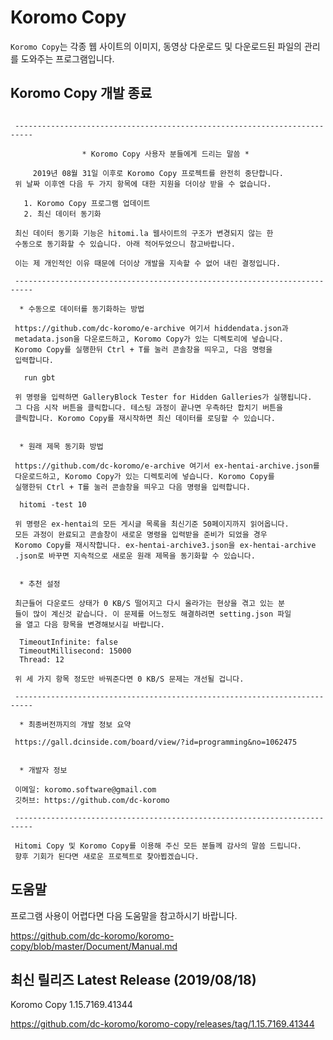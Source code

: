 # Koromo Copy

`Koromo Copy`는 각종 웹 사이트의 이미지, 동영상 다운로드 및 다운로드된 파일의 관리를 도와주는 프로그램입니다.

## Koromo Copy 개발 종료

```

 --------------------------------------------------------------------------
 
                * Koromo Copy 사용자 분들에게 드리는 말씀 *
 
     2019년 08월 31일 이후로 Koromo Copy 프로젝트를 완전히 중단합니다.
 위 날짜 이후엔 다음 두 가지 항목에 대한 지원을 더이상 받을 수 없습니다.
 
   1. Koromo Copy 프로그램 업데이트
   2. 최신 데이터 동기화
 
 최신 데이터 동기화 기능은 hitomi.la 웹사이트의 구조가 변경되지 않는 한 
 수동으로 동기화할 수 있습니다. 아래 적어두었으니 참고바랍니다.
 
 이는 제 개인적인 이유 때문에 더이상 개발을 지속할 수 없어 내린 결정입니다.
 
 --------------------------------------------------------------------------
 
  * 수동으로 데이터를 동기화하는 방법
 
 https://github.com/dc-koromo/e-archive 여기서 hiddendata.json과 
 metadata.json을 다운로드하고, Koromo Copy가 있는 디렉토리에 넣습니다.
 Koromo Copy를 실행한뒤 Ctrl + T를 눌러 콘솔창을 띄우고, 다음 명령을 
 입력합니다.
 
   run gbt
 
 위 명령을 입력하면 GalleryBlock Tester for Hidden Galleries가 실행됩니다.
 그 다음 시작 버튼을 클릭합니다. 테스팅 과정이 끝나면 우측하단 합치기 버튼을
 클릭합니다. Koromo Copy를 재시작하면 최신 데이터를 로딩할 수 있습니다.
 
 
  * 원래 제목 동기화 방법
 
 https://github.com/dc-koromo/e-archive 여기서 ex-hentai-archive.json를
 다운로드하고, Koromo Copy가 있는 디렉토리에 넣습니다. Koromo Copy를 
 실행한뒤 Ctrl + T를 눌러 콘솔창을 띄우고 다음 명령을 입력합니다.
 
  hitomi -test 10
 
 위 명령은 ex-hentai의 모든 게시글 목록을 최신기준 50페이지까지 읽어옵니다.
 모든 과정이 완료되고 콘솔창이 새로운 명령을 입력받을 준비가 되었을 경우
 Koromo Copy를 재시작합니다. ex-hentai-archive3.json을 ex-hentai-archive
 .json로 바꾸면 지속적으로 새로운 원래 제목을 동기화할 수 있습니다.
 
 
  * 추천 설정
 
 최근들어 다운로드 상태가 0 KB/S 떨어지고 다시 올라가는 현상을 겪고 있는 분
 들이 많이 계신것 같습니다. 이 문제를 어느정도 해결하려면 setting.json 파일
 을 열고 다음 항목을 변경해보시길 바랍니다.
 
  TimeoutInfinite: false
  TimeoutMillisecond: 15000
  Thread: 12
 
 위 세 가지 항목 정도만 바꿔준다면 0 KB/S 문제는 개선될 겁니다.
 
 --------------------------------------------------------------------------
 
  * 최종버전까지의 개발 정보 요약
 
 https://gall.dcinside.com/board/view/?id=programming&no=1062475
 
 
  * 개발자 정보
 
 이메일: koromo.software@gmail.com
 깃허브: https://github.com/dc-koromo
 
 --------------------------------------------------------------------------
 
 Hitomi Copy 및 Koromo Copy를 이용해 주신 모든 분들께 감사의 말씀 드립니다.
 향후 기회가 된다면 새로운 프로젝트로 찾아뵙겠습니다.
```

## 도움말

프로그램 사용이 어렵다면 다음 도움말을 참고하시기 바랍니다.

https://github.com/dc-koromo/koromo-copy/blob/master/Document/Manual.md

## 최신 릴리즈 Latest Release (2019/08/18)

Koromo Copy 1.15.7169.41344

https://github.com/dc-koromo/koromo-copy/releases/tag/1.15.7169.41344